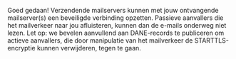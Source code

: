 Goed gedaan! Verzendende mailservers kunnen met jouw ontvangende mailserver(s) een beveiligde verbinding opzetten. Passieve aanvallers die het mailverkeer naar jou afluisteren, kunnen dan de e-mails onderweg niet lezen. Let op: we bevelen aanvullend aan DANE-records te publiceren om actieve aanvallers, die door manipulatie van het mailverkeer de STARTTLS-encryptie kunnen verwijderen, tegen te gaan.
